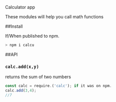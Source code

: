 Calculator app

These modules will help you call math functions

##Install 

If/When published to npm.

```sh
> npm i calcu
```

##API

### `calc.add(x,y)`

returns the sum of two numbers

```js
const calc = require.('calc'); if it was on npm. 
calc.add(3,4);
//7
```

